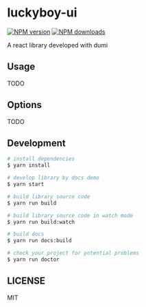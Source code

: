 # luckyboy-ui

[![NPM version](https://img.shields.io/npm/v/luckyboy-ui.svg?style=flat)](https://npmjs.org/package/luckyboy-ui)
[![NPM downloads](http://img.shields.io/npm/dm/luckyboy-ui.svg?style=flat)](https://npmjs.org/package/luckyboy-ui)

A react library developed with dumi

## Usage

TODO

## Options

TODO

## Development

```bash
# install dependencies
$ yarn install

# develop library by docs demo
$ yarn start

# build library source code
$ yarn run build

# build library source code in watch mode
$ yarn run build:watch

# build docs
$ yarn run docs:build

# check your project for potential problems
$ yarn run doctor
```

## LICENSE

MIT
